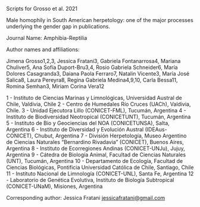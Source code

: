 Scripts for Grosso et al. 2021

Male homophily in South American herpetology: one of the major processes underlying the gender gap in publications.

Journal Name: Amphibia-Reptilia

Author names and affiliations:

Jimena Grosso1,2,3, Jessica Fratani3, Gabriela Fontanarrosa4, Mariana Chuliver5, Ana Sofía Duport-Bru3,4, Rosio Gabriela Schneider6, María Dolores Casagranda3, Daiana Paola Ferraro7, Natalin Vicente3, María José Salica8, Laura Pereyra8, Regina Gabriela Medina4,9,10, Carla Bessa11, Romina Semhan3, Miriam Corina Vera12

1 - Instituto de Ciencias Marinas y Limnológicas, Universidad Austral de Chile, Valdivia, Chile
2 - Centro de Humedales Río Cruces (UACh), Valdivia, Chile.
3 - Unidad Ejecutora Lillo (CONICET-FML), Tucumán, Argentina
4 - Instituto de Biodiversidad Neotropical (CONICETUNT), Tucumán, Argentina
5 - Instituto de Bio y Geociencias del NOA (CONICETUNSA), Salta, Argentina
6 - Instituto de Diversidad y Evolución Austral (IDEAus-CONICET), Chubut, Argentina
7 - División Herpetología, Museo Argentino de Ciencias Naturales “Bernardino Rivadavia” (CONICET), Buenos Aires, Argentina
8 - Instituto de Ecorregiones Andinas (CONICET-UNJu), Jujuy, Argentina
9 - Cátedra de Biología Animal, Facultad de Ciencias Naturales (UNT), Tucumán, Argentina
10 - Departamento de Ecología, Facultad de Ciencias Biológicas, Pontificia Universidad Católica de Chile, Santiago, Chile
11 - Instituto Nacional de Limnología (CONICET-UNL), Santa Fe, Argentina
12 - Laboratorio de Genética Evolutiva, Instituto de Biología Subtropical (CONICET-UNaM), Misiones, Argentina

Corresponding author: Jessica Fratani jessicafratani@gmail.com
